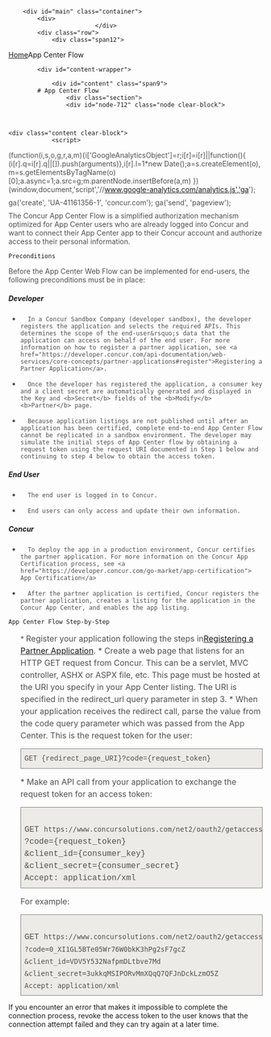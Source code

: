 
        <div id="main" class="container">
            <div>
                            </div>
            <div class="row">
                <div class="span12">
<div class="breadcrumbs"><a href="/">Home</a>App Center Flow</div>
                </div>
            </div>

            <div id="content-wrapper">
<!-- <div class="row"> -->
                <div id="content" class="span9">
            # App Center Flow
                    <div class="section">
                    <div id="node-712" class="node clear-block">


    
    <div class="content clear-block">
                <script>
  (function(i,s,o,g,r,a,m){i['GoogleAnalyticsObject']=r;i[r]=i[r]||function(){
  (i[r].q=i[r].q||[]).push(arguments)},i[r].l=1*new Date();a=s.createElement(o),
  m=s.getElementsByTagName(o)[0];a.async=1;a.src=g;m.parentNode.insertBefore(a,m)
  })(window,document,'script','//www.google-analytics.com/analytics.js','ga');

  ga('create', 'UA-41161356-1', 'concur.com');
  ga('send', 'pageview');

</script><style type="text/css">
.overflow_box{
border: 1px solid grey;
padding: .5em;
overflow: auto;
background-color: #DBDBDB;
font-family:"Courier New", Courier, monospace;
font-size:11px;
}
.xml-attribute {color: #009900}
.xml-value {color: #ce7b00}
.ST0 {color: #00007c; font-family: Monospaced; font-weight: bold}
.xml-tag {color: #0000e6}
.bullet_in {margin-left: 25px}
.p_margin_top {margin-top: 12px}
.overflow_box1 {border: .5px solid grey;
padding: .5em;
overflow: auto;
background-color: #edebe7;
font-family:"Courier New", Courier, monospace;
font-size:14px;
}
p {
margin-bottom: 9px;
margin-top: 9px;
font-family: wf_segoe-ui_normal,"Segoe UI","Segoe WP",Tahoma,Arial,sans-serif;
font-weight: 400;
font-size: 16px;
line-height: 1.5em;
color: #505050;
}
ul {
margin-bottom: 9px;
margin-top: 9px;
font-family: wf_segoe-ui_normal,"Segoe UI","Segoe WP",Tahoma,Arial,sans-serif;
font-weight: 400;
font-size: 16px;
line-height: 1.5em;
color: #505050;
}
ol {
margin-bottom: 9px;
margin-top: 9px;
font-family: wf_segoe-ui_normal,"Segoe UI","Segoe WP",Tahoma,Arial,sans-serif;
font-weight: 400;
font-size: 16px;
line-height: 1.5em;
color: #505050;
}
li {
margin-bottom: 9px;
margin-top: 9px;
font-family: wf_segoe-ui_normal,"Segoe UI","Segoe WP",Tahoma,Arial,sans-serif;
font-weight: 400;
font-size: 16px;
line-height: 1.5em;
color: #505050;
}
h1 {
margin-bottom: 9px;
margin-top: 9px;
font-family: wf_segoe-ui_normal,"Segoe UI","Segoe WP",Tahoma,Arial,sans-serif;
font-weight: 600;
font-size: 64px;
line-height: 1.5em;
color: #505050;
}
h2 {
    margin-bottom: 9px;
    margin-top: 9px;
    font-family: wf_segoe-ui_normal,"Segoe UI","Segoe WP",Tahoma,Arial,sans-serif;
    font-weight: 400;
    font-size: 42px;
    line-height: 1.5em;
    color: rgb(0,120,201);
}
h3 {
margin: 0 0 12px;
font-family: wf_segoe-ui_light,"Segoe UI Light","Segoe WP Light","Segoe UI","Segoe WP",Tahoma,Arial,sans-serif;
font-weight: 400;
font-size: 30px;
line-height: 1.2em;
color: rgb(0,120,201);
}
h4 {
    margin: 0 0 12px;
    font-family: wf_segoe-ui_light,"Segoe UI Light","Segoe WP Light","Segoe UI","Segoe WP",Tahoma,Arial,sans-serif;
    font-weight: 400;
    font-size: 24px;
    line-height: 1.2em;
    color: #3B3B3B;
}   </style>
The Concur App Center Flow is a simplified authorization mechanism optimized for App Center users who are already logged into Concur and want to connect their App Center app to their Concur account and authorize access to their personal information.
## 
    Preconditions
Before the App Center Web Flow can be implemented for end-users, the following preconditions must be in place:
<h5>
    Developer</h5>

* 
        In a Concur Sandbox Company (developer sandbox), the developer registers the application and selects the required APIs. This determines the scope of the end-user&rsquo;s data that the application can access on behalf of the end user. For more information on how to register a partner application, see <a href="https://developer.concur.com/api-documentation/web-services/core-concepts/partner-applications#register">Registering a Partner Application</a>.
* 
        Once the developer has registered the application, a consumer key and a client secret are automatically generated and displayed in the Key and <b>Secret</b> fields of the <b>Modify</b> <b>Partner</b> page.
* 
        Because application listings are not published until after an application has been certified, complete end-to-end App Center Flow cannot be replicated in a sandbox environment. The developer may simulate the initial steps of App Center flow by obtaining a request token using the request URI documented in Step 1 below and continuing to step 4 below to obtain the access token.

<h5>
    End User</h5>

* 
        The end user is logged in to Concur.
* 
        End users can only access and update their own information.

<h5>
    Concur</h5>

* 
        To deploy the app in a production environment, Concur certifies the partner application. For more information on the Concur App Certification process, see <a href="https://developer.concur.com/go-market/app-certification"> App Certification</a>
* 
        After the partner application is certified, Concur registers the partner application, creates a listing for the application in the Concur App Center, and enables the app listing.

## 
    App Center Flow Step-by-Step
<ol>
* 
        <span style="font-size: 16px; line-height: 1.5em;">Register your application following the steps in<a href="https://developer.concur.com/node/203" style="font-size: 16px; line-height: 1.5em;">Registering a Partner Application</a><span style="font-size: 16px; line-height: 1.5em;">.
* 
        <span style="font-size: 16px; line-height: 24px;">Create a web page that listens for an HTTP GET request from Concur. This can be a servlet, MVC controller, ASHX or ASPX file, etc. This page must be hosted at the URI you specify in your App Center listing. The URI is specified in the redirect_url query parameter in step 3.
* 
        <span style="font-size: 16px; line-height: 24px;">When your application receives the redirect call, parse the value from the code query parameter which was passed from the App Center. This is the request token for the user:
<pre class="overflow_box1">
GET {redirect_page_URI}?code={request_token}
</pre>
* 
        <span style="font-size: 16px; line-height: 24px;">Make an API call from your application to exchange the request token for an access token:
<pre class="overflow_box1">
<span style="font-size: 16px; line-height: 24px;">
GET <code>https://www.concursolutions.com/net2/oauth2/getaccesstoken.ashx</code>
?code={request_token}
&amp;client_id={consumer_key}
&amp;client_secret={consumer_secret}
Accept: application/xml</pre>
        <span style="font-size: 16px; line-height: 24px;">For example:
<pre class="overflow_box1">
<span style="font-size: 16px; line-height: 24px;">
GET <code>https://www.concursolutions.com/net2/oauth2/getaccesstoken.ashx
?code=0_XI1GL5BTe05Wr76W0bkK3hPg2sF7gcZ
&amp;client_id=VDV5Y532NafpmDLtbve7Md
&amp;client_secret=3ukkqMSIPORvMmXQqQ7QFJnDckLzmO5Z
Accept: application/xml</code></pre>
</ol>
If you encounter an error that makes it impossible to complete the connection process, revoke the access token to the user knows that the connection attempt failed and they can try again at a later time.

<footer>
